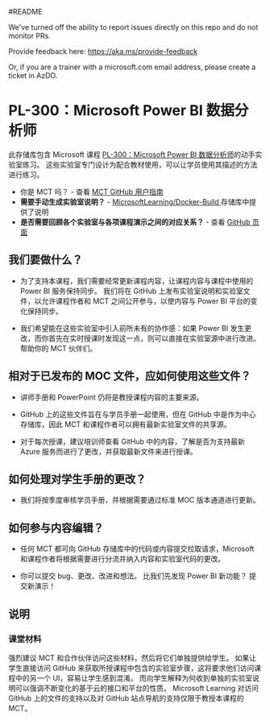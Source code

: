 #README

We've turned off the ability to report issues directly on this repo and do not monitor PRs.

Provide feedback here: https://aka.ms/provide-feedback

Or, if you are a trainer with a microsoft.com email address, please create a ticket in AzDO.

# PL-300：Microsoft Power BI 数据分析师

此存储库包含 Microsoft 课程 [PL-300：Microsoft Power BI 数据分析师](https://docs.microsoft.com/en-us/learn/certifications/courses/PL-300T00)的动手实验室练习。 这些实验室专门设计为配合教材使用，可以让学员使用其描述的方法进行练习。

- 你是 MCT 吗？ - 查看 [MCT GitHub 用户指南](https://microsoftlearning.github.io/MCT-User-Guide/)
- **需要手动生成实验室说明？** - [MicrosoftLearning/Docker-Build ](https://github.com/MicrosoftLearning/Docker-Build) 存储库中提供了说明
- **是否需要回顾各个实验室与各项课程演示之间的对应关系？** - 查看 [GitHub 页面](https://microsoftlearning.github.io/PL-300-Microsoft-Power-BI-Data-Analyst/)

## 我们要做什么？

- 为了支持本课程，我们需要经常更新课程内容，让课程内容与课程中使用的 Power BI 服务保持同步。  我们将在 GitHub 上发布实验室说明和实验室文件，以允许课程作者和 MCT 之间公开参与，以使内容与 Power BI 平台的变化保持同步。

- 我们希望能在这些实验室中引入前所未有的协作感：如果 Power BI 发生更改，而你首先在实时授课时发现这一点，则可以直接在实验室源中进行改进。  帮助你的 MCT 伙伴们。

## 相对于已发布的 MOC 文件，应如何使用这些文件？

- 讲师手册和 PowerPoint 仍将是教授课程内容的主要来源。

- GitHub 上的这些文件旨在与学员手册一起使用，但在 GitHub 中是作为中心存储库，因此 MCT 和课程作者可以拥有最新实验室文件的共享源。

- 对于每次授课，建议培训师查看 GitHub 中的内容，了解是否为支持最新 Azure 服务而进行了更改，并获取最新文件来进行授课。

## 如何处理对学生手册的更改？

- 我们将按季度审核学员手册，并根据需要通过标准 MOC 版本通道进行更新。

## 如何参与内容编辑？

- 任何 MCT 都可向 GitHub 存储库中的代码或内容提交拉取请求，Microsoft 和课程作者将根据需要进行分流并纳入内容和实验室代码的更改。

- 你可以提交 bug、更改、改进和想法。  比我们先发现 Power BI 新功能？  提交新演示！

## 说明

### 课堂材料

强烈建议 MCT 和合作伙伴访问这些材料，然后将它们单独提供给学生。  如果让学生直接访问 GitHub 来获取所授课程中包含的实验室步骤，这将要求他们访问课程中的另一个 UI，容易让学生感到混淆。 而向学生解释为何收到单独的实验室说明可以强调不断变化的基于云的接口和平台的性质。 Microsoft Learning 对访问 GitHub 上的文件的支持以及对 GitHub 站点导航的支持仅限于教授本课程的 MCT。
